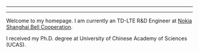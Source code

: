 ***
***

Welcome to my homepage. 
I am currently an TD-LTE R&D Engineer at [Nokia Shanghai Bell Cooperation](http://company.nokia.com/en).

I received my Ph.D. degree at University of Chinese Academy of Sciences (UCAS). 

